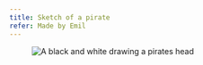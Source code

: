 ```yaml
---
title: Sketch of a pirate
refer: Made by Emil
---
```

<figure class="bleed">
<img src="/img/emil-drawing/IMG_1233.jpg" alt="A black and white drawing a pirates head">
</figure>